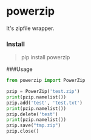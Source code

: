 # powerzip
It's zipfile wrapper.


### Install

> pip install powerzip


###Usage
```python
from powerzip import PowerZip

pzip = PowerZip('test.zip')
print(pzip.namelist())
pzip.add('test', 'test.txt')
print(pzip.namelist())
pzip.delete('test')
print(pzip.namelist())
pzip.save("tmp.zip")
pzip.close()
```

